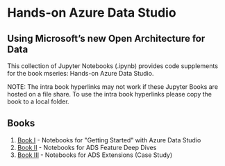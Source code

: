 # Hands-on Azure Data Studio
## Using Microsoft’s new Open Architecture for Data

This collection of Jupyter Notebooks (.ipynb) provides code supplements for the book mseries: Hands-on Azure Data Studio.

NOTE: The intra book hyperlinks may not work if these Jupyter Books are hosted on a file share. To use the intra book hyperlinks please copy the book to a local folder.

## Books

1. [Book I](landscape/readme.md) - Notebooks for "Getting Started" with Azure Data Studio
1. [Book II](deep_dive/readme.md) - Notebooks for ADS Feature Deep Dives
1. [Book III](case_study/readme.md) - Notebooks for ADS Extensions (Case Study)